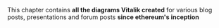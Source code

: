 This chapter contains **all the diagrams Vitalik created** for various blog posts, presentations and forum posts **since ethereum's inception**
